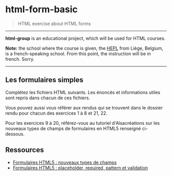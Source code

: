 # html-form-basic

> HTML exercise about HTML forms

* * *

**html-group** is an educational project, which will be used for HTML courses.

**Note:** the school where the course is given, the [HEPL](http://www.provincedeliege.be/hauteecole) from Liège, Belgium, is a french-speaking school. From this point, the instruction will be in french. Sorry.

* * *

## Les formulaires simples

Complétez les fichiers HTML suivants. Les énoncés et informations utiles sont repris dans chacun de ces fichiers.

Vous pouvez aussi vous référer aux rendus qui se trouvent dans le dossier rendu pour chacun des exercices 1 à 8 et 21, 22.

Pour les exercices 9 à 20, référez-vous au tutoriel d'Alsacréations sur les nouveaux types de champs de formulaires en HTML5 renseigné ci-dessous.


## Ressources

- [Formulaires HTML5 : nouveaux types de champs](https://www.alsacreations.com/tuto/lire/1372-formulaires-html5-nouveaux-types-champs-input.html)
- [Formulaires HTML5 : placeholder, required, pattern et validation](https://www.alsacreations.com/tuto/lire/1370-formulaire-html5-placeholder-required-pattern.html)
